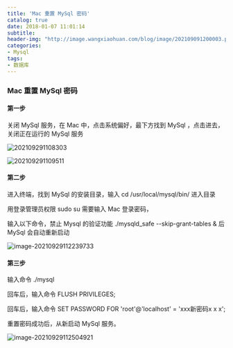 ```yaml
---
title: 'Mac 重置 MySql 密码'
catalog: true
date: 2018-01-07 11:01:14
subtitle:
header-img: "http://image.wangxiaohuan.com/blog/image/202109091200003.png"
categories:
- Mysql
tags:
- 数据库
---
```




### Mac 重置 MySql 密码

#### 第一步

关闭 MySql 服务，在 Mac 中，点击系统偏好，最下方找到 MySql ，点击进去，关闭正在运行的 MySql 服务



![202109291108303](http://image.wangxiaohuan.com/blog/image/202109291108303.png)

![202109291109511](http://image.wangxiaohuan.com/blog/image/202109291109511.png)



#### 第二步

进入终端，找到 MySql 的安装目录，输入 cd /usr/local/mysql/bin/  进入目录 

用登录管理员权限 sudo su 需要输入 Mac 登录密码，

输入以下命令，禁止 Mysql 的验证功能 ./mysqld_safe --skip-grant-tables &  后MySql 会自动重新启动



![image-20210929112239733](http://image.wangxiaohuan.com/blog/image/202109291122719.png)



#### 第三步

输入命令 ./mysql

回车后，输入命令 FLUSH PRIVILEGES;

回车后，输入命令 SET PASSWORD FOR 'root'@'localhost' = 'xxx新密码x x x';

重置密码成功后，从新启动 MySql 服务。



![image-20210929112504921](http://image.wangxiaohuan.com/blog/image/202109291125759.png)

